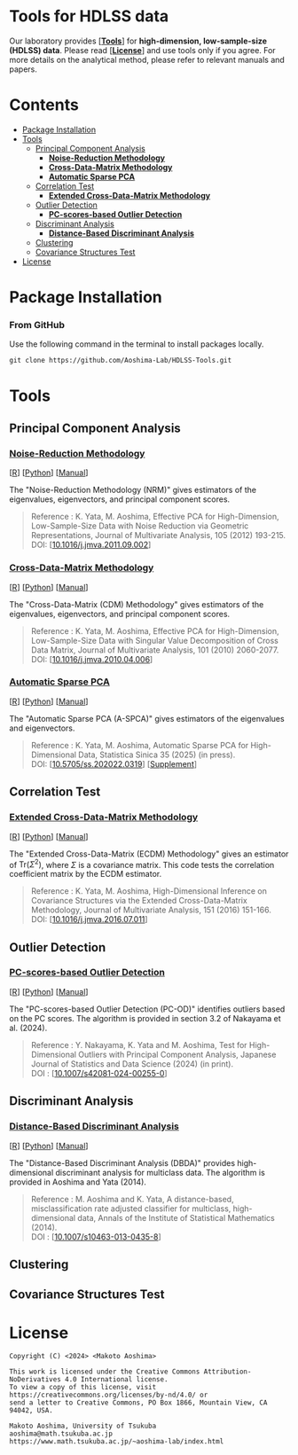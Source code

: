 # Tools for HDLSS data <!-- omit in toc -->
Our laboratory provides [**[Tools](#tools)**] for **high-dimension, low-sample-size (HDLSS) data**.
 Please read [**[License](#license)**] and use tools only if you agree. For more details on the analytical method, please refer to relevant manuals and papers.

# Contents <!-- omit in toc -->
- [Package Installation](#package-installation)
- [Tools](#tools)
  - [Principal Component Analysis](#principal-component-analysis)
    - [**Noise-Reduction Methodology**](#noise-reduction-methodology)
    - [**Cross-Data-Matrix Methodology**](#cross-data-matrix-methodology)
    - [**Automatic Sparse PCA**](#automatic-sparse-pca)
  - [Correlation Test](#correlation-test)
    - [**Extended Cross-Data-Matrix Methodology**](#extended-cross-data-matrix-methodology)
  - [Outlier Detection](#outlier-detection)
    - [**PC-scores-based Outlier Detection**](#pc-scores-based-outlier-detection)
  - [Discriminant Analysis](#discriminant-analysis)
    - [**Distance-Based Discriminant Analysis**](#distance-based-discriminant-analysis)
  - [Clustering](#clustering)
  - [Covariance Structures Test](#covariance-structures-test)
- [License](#license)

# Package Installation
### From GitHub<!-- omit in toc -->
Use the following command in the terminal to install packages locally.
```console
git clone https://github.com/Aoshima-Lab/HDLSS-Tools.git
```

# Tools
## Principal Component Analysis
### **[Noise-Reduction Methodology](NRM/)**
   [[R](NRM/NRM.r)] [[Python](NRM/NRM.py)] [[Manual](NRM/NRM.pdf)]

   The "Noise-Reduction Methodology (NRM)" gives estimators of the eigenvalues, eigenvectors, and principal component scores.

   >   Reference : K. Yata, M. Aoshima, Effective PCA for High-Dimension, Low-Sample-Size Data with Noise Reduction via Geometric Representations, Journal of Multivariate Analysis, 105 (2012) 193-215.  
      DOI: [[10.1016/j.jmva.2011.09.002](https://www.sciencedirect.com/science/article/pii/S0047259X11001904)]

### **[Cross-Data-Matrix Methodology](CDM/)**
   [[R](CDM/CDM.r)] [[Python](CDM/CDM.py)] [[Manual](CDM/CDM.pdf)]

   The "Cross-Data-Matrix (CDM) Methodology" gives estimators of the eigenvalues, eigenvectors, and principal component scores.

   >   Reference : K. Yata, M. Aoshima, Effective PCA for High-Dimension, Low-Sample-Size Data with Singular Value Decomposition of Cross Data Matrix, Journal of Multivariate Analysis, 101 (2010) 2060-2077.  
      DOI: [[10.1016/j.jmva.2010.04.006](https://www.sciencedirect.com/science/article/pii/S0047259X10000904)]

### **[Automatic Sparse PCA](A-SPCA/)**
   [[R](A-SPCA/ASPCA.r)] [[Python](A-SPCA/ASPCA.py)] [[Manual](A-SPCA/ASPCA.pdf)]

   The "Automatic Sparse PCA (A-SPCA)" gives estimators of the eigenvalues and eigenvectors.

   >  Reference : K. Yata, M. Aoshima, Automatic Sparse PCA for High-Dimensional Data, Statistica Sinica 35 (2025) (in press).  
      DOI: [[10.5705/ss.202022.0319](https://www3.stat.sinica.edu.tw/ss_newpaper/SS-2022-0319_na.pdf)] [[Supplement](https://www3.stat.sinica.edu.tw/preprint/supp/2022-0319_supp.pdf)]

## Correlation Test
### **[Extended Cross-Data-Matrix Methodology](ECDM/)**
   [[R](ECDM/ECDM.r)] [[Python](ECDM/ECDM.py)] [[Manual](ECDM/ECDM.pdf)]

   The "Extended Cross-Data-Matrix (ECDM) Methodology" gives an estimator of $\mathrm{Tr}(\Sigma^2)$, where $\Sigma$ is a  covariance matrix. This code tests the correlation coefficient matrix by the ECDM estimator.

   >   Reference : K. Yata, M. Aoshima, High-Dimensional Inference on Covariance Structures via the Extended Cross-Data-Matrix Methodology, Journal of Multivariate Analysis, 151 (2016) 151-166.  
      DOI: [[10.1016/j.jmva.2016.07.011](https://www.sciencedirect.com/science/article/pii/S0047259X16300550)]

## Outlier Detection
### **[PC-scores-based Outlier Detection](PC-OD/)**
   [[R](PC-OD/PC_OD.r)] [[Python](PC-OD/PC_OD.py)] [[Manual](PC-OD/PC_OD.pdf)]

   The "PC-scores-based Outlier Detection (PC-OD)" identifies outliers based on the PC scores. The algorithm is provided in section 3.2 of Nakayama et al. (2024).

   >   Reference : Y. Nakayama, K. Yata and M. Aoshima, Test for High-Dimensional Outliers with Principal Component Analysis, Japanese Journal of Statistics and Data Science (2024) (in print).  
    DOI : [[10.1007/s42081-024-00255-0](https://link.springer.com/article/10.1007/s42081-024-00255-0)]

## Discriminant Analysis
### **[Distance-Based Discriminant Analysis](DBDA/)**
   [[R](DBDA/DBDA.r)] [[Python](DBDA/DBDA.py)] [[Manual](DBDA/DBDA.pdf)]

   The "Distance-Based Discriminant Analysis (DBDA)" provides high-dimensional discriminant analysis for multiclass data. The algorithm is provided in Aoshima and Yata (2014).

   >   Reference : M. Aoshima and K. Yata, A distance-based, misclassification rate adjusted classifier for multiclass, high-dimensional data, Annals of the Institute of Statistical Mathematics (2014).  
    DOI : [[10.1007/s10463-013-0435-8](https://link.springer.com/article/10.1007/s10463-013-0435-8)]

## Clustering

## Covariance Structures Test

# License
```
Copyright (C) <2024> <Makoto Aoshima>

This work is licensed under the Creative Commons Attribution-NoDerivatives 4.0 International license.
To view a copy of this license, visit https://creativecommons.org/licenses/by-nd/4.0/ or
send a letter to Creative Commons, PO Box 1866, Mountain View, CA 94042, USA.

Makoto Aoshima, University of Tsukuba
aoshima@math.tsukuba.ac.jp
https://www.math.tsukuba.ac.jp/~aoshima-lab/index.html
```